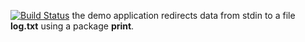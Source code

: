 [![Build Status](https://travis-ci.org/vaulex/lab12.svg?branch=master)](https://travis-ci.org/vaulex/lab15)
the demo application redirects data from stdin to a file **log.txt** using a package **print**.
